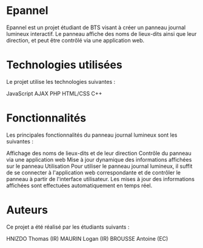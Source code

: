 # Epannel
Epannel est un projet étudiant de BTS visant à créer un panneau journal lumineux interactif. Le panneau affiche des noms de lieux-dits ainsi que leur direction, et peut être contrôlé via une application web.

# Technologies utilisées
Le projet utilise les technologies suivantes :

JavaScript
AJAX
PHP
HTML/CSS
C++
# Fonctionnalités
Les principales fonctionnalités du panneau journal lumineux sont les suivantes :

Affichage des noms de lieux-dits et de leur direction
Contrôle du panneau via une application web
Mise à jour dynamique des informations affichées sur le panneau
Utilisation
Pour utiliser le panneau journal lumineux, il suffit de se connecter à l'application web correspondante et de contrôler le panneau à partir de l'interface utilisateur. Les mises à jour des informations affichées sont effectuées automatiquement en temps réel.

# Auteurs
Ce projet a été réalisé par les étudiants suivants :

HNIZDO Thomas (IR)
MAURIN Logan (IR)
BROUSSE Antoine (EC)
